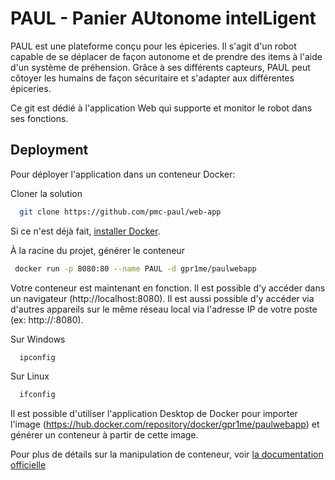 
# PAUL - Panier AUtonome intelLigent

PAUL est une plateforme conçu pour les épiceries. Il s'agit d'un robot capable de se déplacer de façon autonome et de prendre des items à l'aide d'un système de préhension. Grâce à ses différents capteurs, PAUL peut côtoyer les humains de façon sécuritaire et s'adapter aux différentes épiceries. 

Ce git est dédié à l'application Web qui supporte et monitor le robot dans ses fonctions.
## Deployment

Pour déployer l'application dans un conteneur Docker:

Cloner la solution

```bash
  git clone https://github.com/pmc-paul/web-app
```

Si ce n'est déjà fait, <a href="https://docs.docker.com/get-docker/">installer Docker</a>.


À la racine du projet, générer le conteneur

 ```bash
  docker run -p 8080:80 --name PAUL -d gpr1me/paulwebapp
```
Votre conteneur est maintenant en fonction. Il est possible d'y accéder dans un navigateur (http://localhost:8080). Il est aussi possible d'y accéder via d'autres appareils sur le même réseau local via l'adresse IP de votre poste (ex: http://<votreIP>:8080).

Sur Windows
```bash
  ipconfig
```
Sur Linux
```bash
  ifconfig
```

Il est possible d'utiliser l'application Desktop de Docker pour importer l'image (https://hub.docker.com/repository/docker/gpr1me/paulwebapp) et générer un conteneur à partir de cette image.

Pour plus de détails sur la manipulation de conteneur, voir <a href="https://docs.docker.com/engine/reference/run/">la documentation officielle</a>
